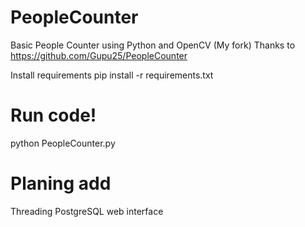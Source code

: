 # PeopleCounter
Basic People Counter using Python and OpenCV (My fork)
Thanks to https://github.com/Gupu25/PeopleCounter

Install requirements
pip install -r requirements.txt

# Run code!
python PeopleCounter.py

# Planing add
Threading
PostgreSQL
web interface